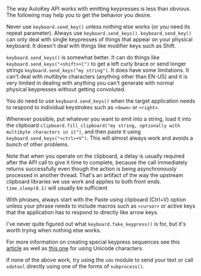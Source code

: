 The way AutoKey API works with emitting keypresses is less than obvious. The following may help you to get the behavior you desire.

Never use `keyboard.send_key()` unless nothing else works (or you need its repeat parameter). Always use `keyboard.send_keys()`. `keyboard.send_key()` can only deal with single keypresses of things that appear on your physical keyboard. It doesn't deal with things like modifier keys such as Shift.

`keyboard.send_keys()` is somewhat better. It can do things like `keyboard.send_keys("<shift>+[")` to get a left curly brace or send longer strings `keyboard.send_keys("my string")`. It does have some limitations. It can't deal with multibyte characters (anything other than EN-US) and it is very limited in dealing with anything you can't generate with normal physical keypresses without getting convoluted.

You do need to use `keyboard.send_keys()` when the target application needs to respond to individual keystrokes such as `<down>` or `<right>`. 

Whenever possible, put whatever you want to emit into a string, load it into the clipboard `clipboard.fill_clipboard("my string, optionally with multibyte characters in it")`, and then paste it using `keyboard.send_keys("<ctrl>+V")`. This will almost always work and avoids a bunch of other problems.

Note that when you operate on the clipboard, a delay is usually required after the API call to give it time to complete, because the call immediately returns successfully even though the action is being asynchronously processed in another thread. That's an artifact of the way the upstream clipboard libraries we use work and applies to both front ends. `time.sleep(0.1)` will usually be sufficient

With phrases, always start with the Paste using clipboard (Ctrl+V) option unless your phrase needs to include macros such as `<cursor>` or active keys that the application has to respond to directly like arrow keys.

I've never quite figured out what `keyboard.fake_keypress()` is for, but it's worth trying when nothing else works.

For more information on creating special keypress sequences see this [article](https://github.com/autokey/autokey/wiki/Key-Combinations) as well as [this one](https://github.com/autokey/autokey/wiki/Adding-Unicode-Characters-or-Emojis-to-Your-Scripts-or-Phrases) for using Unicode characters.

If none of the above work, try using the `xdo` module to send your text or call `xdotool` directly using one of the forms of `subprocess()`.